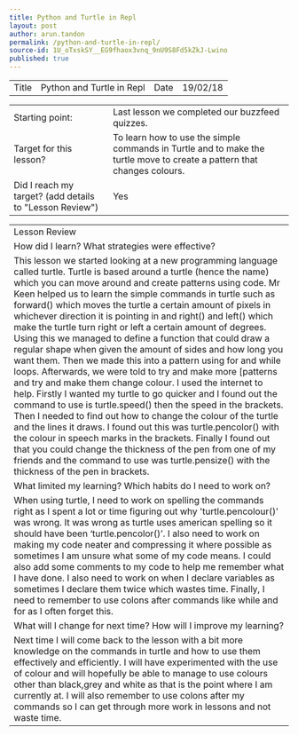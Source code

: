 ```yaml
---
title: Python and Turtle in Repl
layout: post
author: arun.tandon
permalink: /python-and-turtle-in-repl/
source-id: 1U_oTxskSY__EG9fhaox3vnq_9nU9S8Fd5kZkJ-Lwino
published: true
---
```

<table>
  <tr>
    <td>Title</td>
    <td>Python and Turtle in Repl</td>
    <td>Date</td>
    <td>19/02/18</td>
  </tr>
</table>


<table>
  <tr>
    <td>Starting point:</td>
    <td>Last lesson we completed our buzzfeed quizzes.</td>
  </tr>
  <tr>
    <td>Target for this lesson?</td>
    <td>To learn how to use the simple commands in Turtle and to make the turtle move to create a pattern that changes colours.</td>
  </tr>
  <tr>
    <td>Did I reach my target? 
(add details to "Lesson Review")</td>
    <td>Yes</td>
  </tr>
</table>


<table>
  <tr>
    <td>Lesson Review</td>
  </tr>
  <tr>
    <td>How did I learn? What strategies were effective? </td>
  </tr>
  <tr>
    <td>This lesson we started looking at a new programming language called turtle. Turtle is based around a turtle (hence the name) which you can move around and create patterns using code. Mr Keen helped us to learn the simple commands in turtle such as forward() which moves the turtle a certain amount of pixels in whichever direction it is pointing in and right() and left() which make the turtle turn right or left a certain amount of degrees. Using this we managed to define a function that could draw a regular shape when given the amount of sides and how long you want them. Then we made this into a pattern using for and while loops. Afterwards, we were told to try and make more [patterns and try and make them change colour. I used the internet to help. Firstly I wanted my turtle to go quicker and I found out the command to use is turtle.speed() then the speed in the brackets. Then I needed to find out how to change the colour of the turtle and the lines it draws. I found out this was turtle.pencolor() with the colour in speech marks in the brackets. Finally I found out that you could change the thickness of the pen from one of my friends and the command to use was turtle.pensize() with the thickness of the pen in brackets.</td>
  </tr>
  <tr>
    <td>What limited my learning? Which habits do I need to work on? </td>
  </tr>
  <tr>
    <td>When using turtle, I need to work on spelling the commands right as I spent a lot or time figuring out why 'turtle.pencolour()' was wrong. It was wrong as turtle uses american spelling so it should have been ‘turtle.pencolor()’. I also need to work on making my code neater and compressing it where possible as sometimes I am unsure what some of my code means. I could also add some comments to my code to help me remember what I have done. I also need to work on when I declare variables as sometimes I declare them twice which wastes time. Finally, I need to remember to use colons after commands like while and for as I often forget this.</td>
  </tr>
  <tr>
    <td>What will I change for next time? How will I improve my learning?</td>
  </tr>
  <tr>
    <td>Next time I will come back to the lesson with a bit more knowledge on the commands in turtle and how to use them effectively and efficiently. I will have experimented with the use of colour and will hopefully be able to manage to use colours other than black,grey and white as that is the point where I am currently at. I will also remember to use colons after my commands so I can get through more work in lessons and not waste time.</td>
  </tr>
</table>


